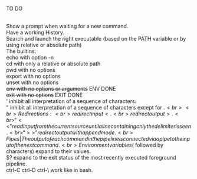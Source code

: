 TO DO   <br> <br>


Show a prompt when waiting for a new command. <br>
Have a working History.<br>
Search and launch the right executable (based on the PATH variable or by using relative or absolute path)<br>
The builtins:<br>
echo with option -n<br>
cd with only a relative or absolute path<br>
pwd with no options<br>
export with no options<br>
unset with no options<br>
~~env with no options or arguments~~ ENV DONE<br>
~~exit with no options~~ EXIT DONE<br>
’ inhibit all interpretation of a sequence of characters.<br>
" inhibit all interpretation of a sequence of characters except for $.<br>
<br>
Redirections:<br>
redirect input <  .<br>
redirect output > .<br>
“<<” read input from the current source until a line containing only the delimiter is seen.<br>
“>>” redirect output with append mode.<br>
Pipes | The output of each command in the pipeline is connected via a pipe to the input of the next command.<br>
Environment variables ($ followed by characters) expand to their values.<br>
$? expand to the exit status of the most recently executed foreground pipeline.<br>
ctrl-C ctrl-D ctrl-\ work like in bash.<br>
